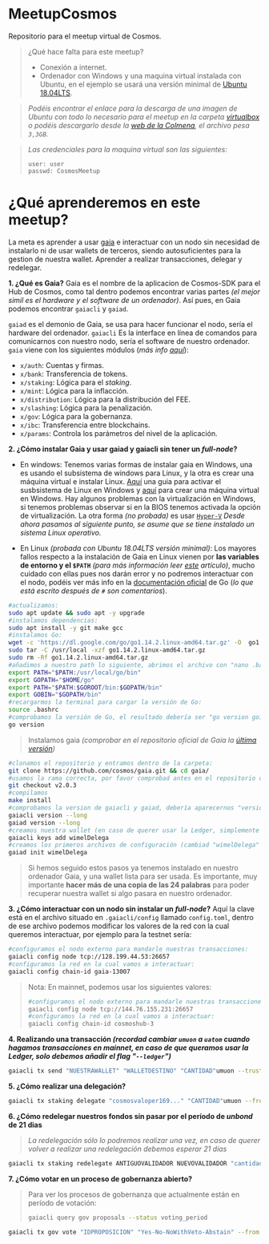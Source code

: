 # MeetupCosmos
Repositorio para el meetup virtual de Cosmos.

>¿Qué hace falta para este meetup?
>- Conexión a internet.
>- Ordenador con Windows y una maquina virtual instalada con Ubuntu, en el ejemplo se usará una versión minimal de [Ubuntu 18.04LTS](http://releases.ubuntu.com/18.04.4/).

> _Podéis encontrar el enlace para la descarga de una imagen de Ubuntu con todo lo necesario para el meetup en la carpeta [virtualbox](virtualBox/) o podéis descargarlo desde la [web de la Colmena](https://www.colmenalabs.org/vm/), el archivo pesa `3,3GB`._ 

>_Las credenciales para la maquina virtual son las siguientes:_
>```
>user: user
>passwd: CosmosMeetup
>```

# ¿Qué aprenderemos en este meetup?

La meta es aprender a usar [gaia](https://github.com/cosmos/gaia) e interactuar con un nodo sin necesidad de instalarlo ni de usar wallets de terceros, siendo autosuficientes para la gestion de nuestra wallet. Aprender a realizar transacciones, delegar y redelegar.

**1. ¿Qué es Gaia?**
 Gaia es el nombre de la aplicacion de Cosmos-SDK para el Hub de Cosmos, como tal dentro podemos encontrar varias partes _(el mejor simil es el hardware y el software de un ordenador)_. Así pues, en Gaia podemos encontrar `gaiacli` y `gaiad`.
 
`gaiad` es el demonio de Gaia, se usa para hacer funcionar el nodo, sería el hardware del ordenador.
`gaiacli` Es la interface en línea de comandos para comunicarnos con nuestro nodo, sería el software de nuestro ordenador.
`gaia` viene con los siguientes módulos (_más info [aquí](https://github.com/wimel/gaia/blob/master/docs/translations/es/what-is-gaia.md#qu%C3%A9-es-gaia)_):
- `x/auth`: Cuentas y firmas.
- `x/bank`: Transferencia de tokens.
- `x/staking`: Lógica para el _staking_.
- `x/mint`: Lógica para la inflacción.
- `x/distribution`: Lógica para la distribución del FEE.
- `x/slashing`: Lógica para la penalización.
- `x/gov`: Lógica para la gobernanza.
- `x/ibc`: Transferencia entre blockchains.
- `x/params`: Controla los parámetros del nivel de la aplicación.

**2. ¿Cómo instalar Gaia y usar gaiad y gaiacli sin tener un _full-node_?**

- En windows:
Tenemos varias formas de instalar gaia en Windows, una es usando el subsistema de windows para Linux, y la otra es crear una máquina virtual e instalar Linux. [Aquí](https://ubunlog.com/wsl-como-instalar-y-usar-el-susbistema-ubuntu-en-windows-10/) una guia para activar el susbsistema de Linux en Windows y [aquí](https://blog.desdelinux.net/virtualbox-6-1-ya-esta-disponible-llega-con-soporte-de-kernel-de-linux-5-4-reproduccion-de-video-acelerada-y-mas/) para crear una máquina virtual en Windows. Hay algunos problemas con la virtualización en Windows, si tenemos problemas observar si en la BIOS tenemos activada la opción de virtualización. La otra forma _(no probada)_ es usar [`Hyper-V`](https://blogs.itpro.es/eduardocloud/2016/05/26/usas-virtual-box-y-tienes-windows-10-no-lo-necesitas-2/)
_Desde ahora pasamos al siguiente punto, se asume que se tiene instalado un sistema Linux operativo._

- En Linux _(probada con Ubuntu 18.04LTS versión minimal)_:
Los mayores fallos respecto a la instalación de Gaia en Linux vienen por **las variables de entorno y el `$PATH`** _(para más información leer [este](https://elpuig.xeill.net/Members/rborrell/articles/los-archivos-bashrc-bash_profile-etc-bashrc-etc-profile-los-archivos-bashrc-bash_profile-etc-bashrc-etc-profile-cual-utilizar) artículo)_, mucho cuidado con ellas pues nos darán error y no podremos interactuar con el nodo, podéis ver más info en la [documentación oficial](https://golang.org/doc/install) de Go (_lo que está escrito después de `#` son comentarios_).

```bash
#actualizamos:
sudo apt update && sudo apt -y upgrade
#instalamos dependencias:
sudo apt install -y git make gcc
#instalamos Go:
wget -c 'https://dl.google.com/go/go1.14.2.linux-amd64.tar.gz' -O  go1.14.2.linux-amd64.tar.gz
sudo tar -C /usr/local -xzf go1.14.2.linux-amd64.tar.gz 
sudo rm -Rf go1.14.2.linux-amd64.tar.gz
#añadimos a nuestro path lo siguiente, abrimos el archivo con "nano .bashrc" y añadimos al final del mismo:
export PATH="$PATH:/usr/local/go/bin"
export GOPATH="$HOME/go"
export PATH="$PATH:$GOROOT/bin:$GOPATH/bin"
export GOBIN="$GOPATH/bin"
#recargarmos la terminal para cargar la versión de Go:
source .bashrc
#comprobamos la versión de Go, el resultado debería ser "go version go1.14.2 linux/amd64":
go version
```
>Instalamos gaia _(comprobar en el repositorio oficial de Gaia la [última versión](https://github.com/cosmos/gaia/releases))_

```bash
#clonamos el repositorio y entramos dentro de la carpeta:
git clone https://github.com/cosmos/gaia.git && cd gaia/
#usamos la rama correcta, por favor comprobad antes en el repositorio de Cosmos la última versión o la versión correcta que necesitamos, para cambiar de versión simplemente hacemos un "git checkout v2.0.8" y compilamos de nuevo con "make install"(esta versión es para la testnet):
git checkout v2.0.3
#compilamos
make install
#comprobamos la version de gaiacli y gaiad, debería aparecernos "version: 2.0.3":
gaiacli version --long
gaiad version --long
#creamos nuestra wallet (en caso de querer usar la Ledger, simplemente añadimos la opción "--ledger"), nos preguntará una contraseña y es importante hacer varias copias de las 24 palabras, pues es la única forma de recuperar nuestra wallet si le pasara algo a nuestro ordenador:
gaiacli keys add wimelDelega
#creamos los primeros archivos de configuración (cambiad "wimelDelega" por vuestro nombre, no es necesario realizar este paso):
gaiad init wimelDelega
```

>Si hemos seguido estos pasos ya tenemos instalado en nuestro ordenador Gaia, y una wallet lista para ser usada. Es importante, muy importante **hacer más de una copia de las 24 palabras** para poder recuperar nuestra wallet si algo pasara en nuestro ordenador.

**3. ¿Cómo interactuar con un nodo sin instalar un _full-node_?**
Aquí la clave está en el archivo situado en `.gaiacli/config` llamado `config.toml`, dentro de ese archivo podemos modificar los valores de la red con la cual queremos interactuar, por ejemplo para la testnet sería:
```bash
#configuramos el nodo externo para mandarle nuestras transacciones:
gaiacli config node tcp://128.199.44.53:26657
#configuramos la red en la cual vamos a interactuar:
gaiacli config chain-id gaia-13007
```
>Nota: En mainnet, podemos usar los siguientes valores:
>```bash
>#configuramos el nodo externo para mandarle nuestras transacciones, recordad pedir a vuestros validadores un nodo con el cual podamos interactuar, los siguientes valores son del nodo de DelegaNetworks:
>gaiacli config node tcp://144.76.155.231:26657
>#configuramos la red en la cual vamos a interactuar:
>gaiacli config chain-id cosmoshub-3
>```

**4. Realizando una transacción _(recordad cambiar `umuon` a `uatom` cuando hagamos transacciones en mainnet, en caso de que queramos usar la Ledger, solo debemos añadir el flag "`--ledger`")_**
```bash
gaiacli tx send "NUESTRAWALLET" "WALLETDESTINO" "CANTIDAD"umuon --trust-node=true
```

**5. ¿Cómo realizar una delegación?**
```bash
gaiacli tx staking delegate "cosmosvaloper169..." "CANTIDAD"umuon --from NUESTRAWALLET --trust-node=true
```

**6. ¿Cómo redelegar nuestros fondos sin pasar por el período de _unbond_ de 21 dias**

>_La redelegación sólo lo podremos realizar una vez, en caso de querer volver a realizar una redelegación debemos esperar 21 días_

```bash
gaiacli tx staking redelegate ANTIGUOVALIDADOR NUEVOVALIDADOR "cantidad"umuon --from NUESTRAWALLET --trust-node=true
```

**7. ¿Cómo votar en un proceso de gobernanza abierto?**

>Para ver los procesos de gobernanza que actualmente están en período de votación:
>```bash
>gaiacli query gov proposals --status voting_period
>```

```bash
gaiacli tx gov vote "IDPROPOSICION" "Yes-No-NoWithVeto-Abstain" --from NUESTRAWALLET  -y
```
